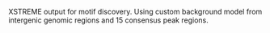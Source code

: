 XSTREME output for motif discovery. 
Using custom background model from intergenic genomic regions and 15 consensus peak regions. 

